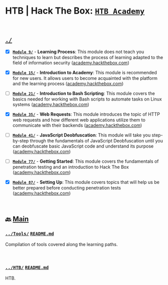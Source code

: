 # HTB | Hack The Box: [`HTB Academy`](README.md)


<br>

## [`./`](./)

- [x] [**`Module 9/`**](Module%209/) - **Learning Process**: This module does not teach you techniques to learn but describes the process of learning adapted to the field of information security ([academy.hackthebox.com](https://academy.hackthebox.com/module/details/9))
- [x] [**`Module 15/`**](Module%2015/) - **Introduction to Academy**: This module is recommended for new users. It allows users to become acquainted with the platform and the learning process ([academy.hackthebox.com](https://academy.hackthebox.com/module/details/15))
- [ ] [**`Module 21/`**](Module%2021/) - **Introduction to Bash Scripting**: This module covers the basics needed for working with Bash scripts to automate tasks on Linux systems ([academy.hackthebox.com](https://academy.hackthebox.com/module/details/21))
- [x] [**`Module 35/`**](Module%2035/) - **Web Requests**: This module introduces the topic of HTTP web requests and how different web applications utilize them to communicate with their backends ([academy.hackthebox.com](https://academy.hackthebox.com/module/details/35))
- [ ] [**`Module 41/`**](Academy/Module%2041/) - **JavaScript Deobfuscation**: This module will take you step-by-step through the fundamentals of JavaScript Deobfuscation until you can deobfuscate basic JavaScript code and understand its purpose ([academy.hackthebox.com](https://academy.hackthebox.com/module/details/41))
- [ ] [**`Module 77/`**](Module%2077/) - **Getting Started**: This module covers the fundamentals of penetration testing and an introduction to Hack The Box ([academy.hackthebox.com](https://academy.hackthebox.com/module/details/77))
- [x] [**`Module 87/`**](Module%2087/) - **Setting Up**: This module covers topics that will help us be better prepared before conducting penetration tests ([academy.hackthebox.com](https://academy.hackthebox.com/module/details/87))


<br>

## 🔙 [Main](../README.md)

### [`../Tools/`](../Tools/) [`README.md`](../Tools/README.md)

Compilation of tools covered along the learning paths.

<br>

### [`../HTB/`](HTB/) [`README.md`](../HTB/README.md)

HTB.




